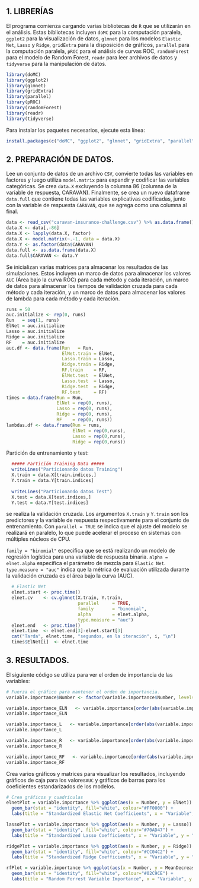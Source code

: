 ## 1. LIBRERÍAS

El programa comienza cargando varias bibliotecas de `R` que se utilizarán en el análisis. Estas bibliotecas incluyen `doMC` para la computación paralela, `ggplot2` para la visualización de datos, `glmnet` para los modelos `Elastic Net`, `Lasso` y `Ridge`, `gridExtra` para la disposición de gráficos, `parallel` para la computación paralela, `pROC` para el análisis de curvas ROC, `randomForest` para el modelo de Random Forest, `readr` para leer archivos de datos y `tidyverse` para la manipulación de datos.

```R
library(doMC)
library(ggplot2)
library(glmnet)
library(gridExtra)
library(parallel)
library(pROC)
library(randomForest)
library(readr)
library(tidyverse)
```

Para instalar los paquetes necesarios, ejecute esta línea: 
```R
install.packages(c("doMC", "ggplot2", "glmnet", "gridExtra", "parallel", "pROC", "randomForest", "readr", "tidyverse"))
```

## 2. PREPARACIÓN DE DATOS. 

Lee un conjunto de datos de un archivo `CSV`, convierte todas las variables en factores y luego utiliza `model.matrix` para expandir y codificar las variables categóricas. Se crea `data.X` excluyendo la columna 86 (columna de la variable de respuesta, CARAVAN).
Finalmente, se crea un nuevo dataframe `data.full` que contiene todas las variables explicativas codificadas, junto con la variable de respuesta `CARAVAN`, que se agrega como una columna al final.
```R
data <- read_csv("caravan-insurance-challenge.csv") %>% as.data.frame()
data.X <- data[,-86] 
data.X <- lapply(data.X, factor)
data.X <- model.matrix(~.-1, data = data.X) 
data.Y <- as.factor(data$CARAVAN)
data.full <- as.data.frame(data.X)
data.full$CARAVAN <- data.Y
```

Se inicializan varias matrices para almacenar los resultados de las simulaciones. Estos incluyen un marco de datos para almacenar los valores `AUC` (Área bajo la curva ROC) para cada método y cada iteración, un marco de datos para almacenar los tiempos de validación cruzada para cada método y cada iteración, y un marco de datos para almacenar los valores de lambda para cada método y cada iteración.

```R
runs = 50  
auc.initialize <- rep(0, runs)
Run   = seq(1, runs)
ElNet = auc.initialize
Lasso = auc.initialize
Ridge = auc.initialize
RF    = auc.initialize
auc.df <- data.frame(Run   = Run,
                     ElNet.train = ElNet,
                     Lasso.train = Lasso,
                     Ridge.train = Ridge,
                     RF.train    = RF,
                     ElNet.test  = ElNet,
                     Lasso.test  = Lasso,
                     Ridge.test  = Ridge,
                     RF.test     = RF)
times = data.frame(Run = Run, 
                   ElNet = rep(0, runs), 
                   Lasso = rep(0, runs), 
                   Ridge = rep(0, runs),
                   RF    = rep(0, runs))
lambdas.df <- data.frame(Run = runs, 
                         ElNet = rep(0,runs),
                         Lasso = rep(0,runs),
                         Ridge = rep(0,runs))
```
Partición de entrenamiento y test: 
```R
  ##### Partición Training Data #####
  writeLines("Particionando datos Training")
  X.train = data.X[train.indices,]
  Y.train = data.Y[train.indices]
  
  writeLines("Particionando datos Test")
  X.test = data.X[test.indices,]
  Y.test = data.Y[test.indices]
```
se realiza la validación cruzada. Los argumentos `X.train` y `Y.train` son los predictores y la variable de respuesta respectivamente para el conjunto de entrenamiento. Con `parallel = TRUE` se indica que el ajuste del modelo se realizará en paralelo, lo que puede acelerar el proceso en sistemas con múltiples núcleos de CPU. 

`family = "binomial"` especifica que se está realizando un modelo de regresión logística para una variable de respuesta binaria. 
`alpha = elnet.alpha` especifica el parámetro de mezcla para `Elastic Net`. 
`type.measure = "auc"` indica que la métrica de evaluación utilizada durante la validación cruzada es el área bajo la curva (AUC).

```R
  # Elastic Net
  elnet.start <- proc.time()
  elnet.cv    <- cv.glmnet(X.train, Y.train,
                           parallel     = TRUE, 
                           family       = "binomial",
                           alpha        = elnet.alpha, 
                           type.measure = "auc")
  elnet.end   <- proc.time()
  elnet.time  <- elnet.end[3]-elnet.start[3]
  cat("Tarda", elnet.time, "segundos, en la iteración", i, "\n")
  times$ElNet[i]  <- elnet.time
```
## 3. RESULTADOS. 

El siguiente código se utiliza para ver el orden de importancia de las variables: 

```R
# Fuerza el gráfico para mantener el orden de importancia. 
variable.importance$Number <- factor(variable.importance$Number, levels=variable.importance$Number) 

variable.importance_ELN   <- variable.importance[order(abs(variable.importance$ElNet), decreasing = TRUE),]
variable.importance_ELN

variable.importance_L   <- variable.importance[order(abs(variable.importance$Lasso), decreasing = TRUE),]
variable.importance_L

variable.importance_R   <- variable.importance[order(abs(variable.importance$Ridge), decreasing = TRUE),]
variable.importance_R

variable.importance_RF   <- variable.importance[order(abs(variable.importance$MeanDecreaseGini), decreasing = TRUE),]
variable.importance_RF
```

Crea varios gráficos y matrices para visualizar los resultados, incluyendo gráficos de caja para los valores`AUC` y gráficos de barras para los coeficientes estandarizados de los modelos.

```R
# Crea gráficos y cuadrículas
elnetPlot = variable.importance %>% ggplot(aes(x = Number, y = ElNet)) +
  geom_bar(stat = "identity", fill="white", colour="#FF0000") +
  labs(title = "Standardized Elastic Net Coefficients", x = "Variable", y = "Coefficient") + theme(axis.title.x=element_blank(), axis.text.x=element_blank(),axis.ticks.x=element_blank())

lassoPlot = variable.importance %>% ggplot(aes(x = Number, y = Lasso))  +
  geom_bar(stat = "identity", fill="white", colour="#70AD47") +
  labs(title = "Standardized Lasso Coefficients", x = "Variable", y = "Coefficient") + theme(axis.title.x=element_blank(), axis.text.x=element_blank(),axis.ticks.x=element_blank())

ridgePlot = variable.importance %>% ggplot(aes(x = Number, y = Ridge)) +
  geom_bar(stat = "identity", fill="white", colour="#CC04C2") +
  labs(title = "Standardized Ridge Coefficients", x = "Variable", y = "Coefficient") + theme(axis.title.x=element_blank(), axis.text.x=element_blank(),axis.ticks.x=element_blank())

rfPlot = variable.importance %>% ggplot(aes(x = Number, y = MeanDecreaseGini)) +
  geom_bar(stat = "identity", fill="white", colour="#02C9CE") +
  labs(title = "Random Forrest Variable Importance", x = "Variable", y = "Importance") + theme(axis.title.x=element_blank(), axis.text.x=element_blank(),axis.ticks.x=element_blank() )
```
